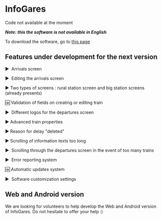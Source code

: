 # InfoGares

Code not available at the moment

_**Note: this the software is not available in English**_

To download the software, go to [this page](https://github.com/Absolument-Oui/InfoGares/releases)

## Features under development for the next version

  ▶️ ️ Arrivals screen
 
  ▶️ ️ Editing the arrivals screen
  
  ▶️  Two types of screens : rural station screen and big station screens (already presents)
  
  🆗  Validation of fields on creating or editing train
  
  ▶️ ️ Different logos for the departures screen
 
  ▶️  Advanced train properties
 
  ▶️  Reason for delay "deleted"
 
  ▶️  Scrolling of information texts too long
 
  ▶️ ️ Scrolling through the departures screen in the event of too many trains
 
  ▶️ ️ Error reporting system
 
  🆗  Automatic updates system
  
  ▶️ ️ Software customization settings

## Web and Android version

We are looking for volunteers to help develop the Web and Android version of InfoGares. Do not hesitate to offer your help :)
